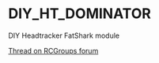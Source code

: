 # DIY_HT_DOMINATOR
DIY Headtracker FatShark module

[Thread on RCGroups forum](https://www.rcgroups.com/forums/showthread.php?1677559-DIY-Headtracker-%28Easy-build-No-drift-OpenSource%29)
